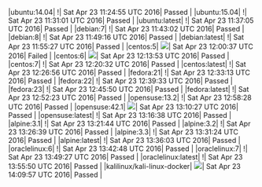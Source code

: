 |ubuntu:14.04| \![](https://cdn.rawgit.com/Neilpang/letest/master/status/ubuntu-14.04.svg?1461410695)| Sat Apr 23 11:24:55 UTC 2016| Passed |
|ubuntu:15.04| \![](https://cdn.rawgit.com/Neilpang/letest/master/status/ubuntu-15.04.svg?1461411061)| Sat Apr 23 11:31:01 UTC 2016| Passed |
|ubuntu:latest| \![](https://cdn.rawgit.com/Neilpang/letest/master/status/ubuntu-latest.svg?1461411425)| Sat Apr 23 11:37:05 UTC 2016| Passed |
|debian:7| \![](https://cdn.rawgit.com/Neilpang/letest/master/status/debian-7.svg?1461411782)| Sat Apr 23 11:43:02 UTC 2016| Passed |
|debian:8| \![](https://cdn.rawgit.com/Neilpang/letest/master/status/debian-8.svg?1461412156)| Sat Apr 23 11:49:16 UTC 2016| Passed |
|debian:latest| \![](https://cdn.rawgit.com/Neilpang/letest/master/status/debian-latest.svg?1461412527)| Sat Apr 23 11:55:27 UTC 2016| Passed |
|centos:5| ![](https://cdn.rawgit.com/Neilpang/letest/master/status/centos-5.svg?1461412837)| Sat Apr 23 12:00:37 UTC 2016| Failed |
|centos:6| ![](https://cdn.rawgit.com/Neilpang/letest/master/status/centos-6.svg?1461413633)| Sat Apr 23 12:13:53 UTC 2016| Passed |
|centos:7| \![](https://cdn.rawgit.com/Neilpang/letest/master/status/centos-7.svg?1461414032)| Sat Apr 23 12:20:32 UTC 2016| Passed |
|centos:latest| \![](https://cdn.rawgit.com/Neilpang/letest/master/status/centos-latest.svg?1461414416)| Sat Apr 23 12:26:56 UTC 2016| Passed |
|fedora:21| \![](https://cdn.rawgit.com/Neilpang/letest/master/status/fedora-21.svg?1461414793)| Sat Apr 23 12:33:13 UTC 2016| Passed |
|fedora:22| \![](https://cdn.rawgit.com/Neilpang/letest/master/status/fedora-22.svg?1461415173)| Sat Apr 23 12:39:33 UTC 2016| Passed |
|fedora:23| \![](https://cdn.rawgit.com/Neilpang/letest/master/status/fedora-23.svg?1461415550)| Sat Apr 23 12:45:50 UTC 2016| Passed |
|fedora:latest| \![](https://cdn.rawgit.com/Neilpang/letest/master/status/fedora-latest.svg?1461415943)| Sat Apr 23 12:52:23 UTC 2016| Passed |
|opensuse:13.2| \![](https://cdn.rawgit.com/Neilpang/letest/master/status/opensuse-13.2.svg?1461416308)| Sat Apr 23 12:58:28 UTC 2016| Passed |
|opensuse:42.1| ![](https://cdn.rawgit.com/Neilpang/letest/master/status/opensuse-42.1.svg?1461417027)| Sat Apr 23 13:10:27 UTC 2016| Passed |
|opensuse:latest| \![](https://cdn.rawgit.com/Neilpang/letest/master/status/opensuse-latest.svg?1461417398)| Sat Apr 23 13:16:38 UTC 2016| Passed |
|alpine:3.1| \![](https://cdn.rawgit.com/Neilpang/letest/master/status/alpine-3.1.svg?1461417704)| Sat Apr 23 13:21:44 UTC 2016| Passed |
|alpine:3.2| \![](https://cdn.rawgit.com/Neilpang/letest/master/status/alpine-3.2.svg?1461417999)| Sat Apr 23 13:26:39 UTC 2016| Passed |
|alpine:3.3| \![](https://cdn.rawgit.com/Neilpang/letest/master/status/alpine-3.3.svg?1461418284)| Sat Apr 23 13:31:24 UTC 2016| Passed |
|alpine:latest| \![](https://cdn.rawgit.com/Neilpang/letest/master/status/alpine-latest.svg?1461418563)| Sat Apr 23 13:36:03 UTC 2016| Passed |
|oraclelinux:6| \![](https://cdn.rawgit.com/Neilpang/letest/master/status/oraclelinux-6.svg?1461418968)| Sat Apr 23 13:42:48 UTC 2016| Passed |
|oraclelinux:7| \![](https://cdn.rawgit.com/Neilpang/letest/master/status/oraclelinux-7.svg?1461419367)| Sat Apr 23 13:49:27 UTC 2016| Passed |
|oraclelinux:latest| \![](https://cdn.rawgit.com/Neilpang/letest/master/status/oraclelinux-latest.svg?1461419750)| Sat Apr 23 13:55:50 UTC 2016| Passed |
|kalilinux/kali-linux-docker| ![](https://cdn.rawgit.com/Neilpang/letest/master/status/kalilinux-kali-linux-docker.svg?1461420597)| Sat Apr 23 14:09:57 UTC 2016| Passed |
